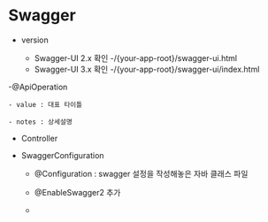 # Swagger 

- version 

    -	Swagger-UI 2.x 확인
        -/{your-app-root}/swagger-ui.html
    -	Swagger-UI 3.x 확인
        -/{your-app-root}/swagger-ui/index.html

-@ApiOperation

    - value : 대표 타이틀 
    
    - notes : 상세설명 
    
    
- Controller

- SwaggerConfiguration 

    - @Configuration : swagger 설정을 작성해놓은 자바 클래스 파일

    - @EnableSwagger2 추가 
    - 
